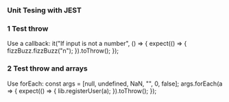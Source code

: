 ### Unit Tesing with JEST

### 1 Test throw

Use a callback:
it("If input is not a number", () => {
expect(() => {
fizzBuzz.fizzBuzz("n");
}).toThrow();
});

### 2 Test throw and arrays

Use forEach:
const args = [null, undefined, NaN, "", 0, false];
args.forEach(a => {
expect(() => {
lib.registerUser(a);
}).toThrow();
});
